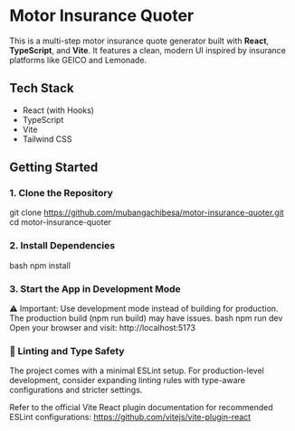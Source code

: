 # Motor Insurance Quoter

This is a multi-step motor insurance quote generator built with **React**, **TypeScript**, and **Vite**. It features a clean, modern UI inspired by insurance platforms like GEICO and Lemonade.

## Tech Stack

- React (with Hooks)
- TypeScript
- Vite
- Tailwind CSS

## Getting Started

### 1. Clone the Repository

git clone https://github.com/mubangachibesa/motor-insurance-quoter.git
cd motor-insurance-quoter
### 2. Install Dependencies
bash
npm install

### 3. Start the App in Development Mode
⚠️ Important: Use development mode instead of building for production.
The production build (npm run build) may have issues.
bash
npm run dev
Open your browser and visit:
http://localhost:5173

### 🧪 Linting and Type Safety
The project comes with a minimal ESLint setup. For production-level development, consider expanding linting rules with type-aware configurations and stricter settings.

Refer to the official Vite React plugin documentation for recommended ESLint configurations:
https://github.com/vitejs/vite-plugin-react
